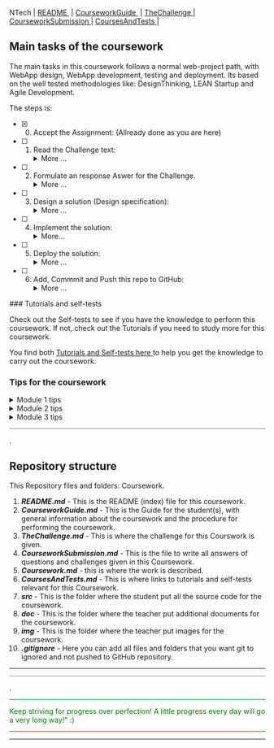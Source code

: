 NTech | [README ](README.md) | [CourseworkGuide ](CourseworkGuide.md) | [TheChallenge ](TheChallenge.md) | [CourseworkSubmission ](CourseworkSubmission.md) | [CoursesAndTests ](CoursesAndTests.md) |

 ## Main tasks of the coursework

The main tasks in this coursework follows a normal web-project path, with WebApp design, WebApp development, testing and deployment.
Its based on the well tested methodologies like: DesignThinking, LEAN Startup and Agile Development.

The steps is:
- [X] 0. Accept the Assignment: (Allready done as you are here)

- [ ] 1. Read the Challenge text:
        <details><summary>More ...</summary>
        *this is a short description of the challenge to be solved by this WebApp*
        The student(s) will read the challenge text and start working.  
        </details>
- [ ] 2. Formulate an response Aswer for the Challenge.
        <details><summary>More ...</summary>
        *What's in it for the end-user/organization ...*
        The student(s) will write down i.e. a business value proposition (in the CourseworkSubmission.md file)
        </details>
- [ ] 3. Design a solution (Design specification):
        <details><summary>More ...</summary>
        *How should the end-user/organization use the WebApp*  
        The student(s) will make a UX-design and then a UI-design for the Solution of the Challenge.
        Put the design specifikation in to the CourseworkSubmission.md file
        </details>
- [ ] 4. Implement the solution:
        <details><summary>More...</summary>
        *Implement a solution based on the  design spec from previous step.*
        The student(s) will develop the WebApp using the src folder to write the source code ( HTML, CSS, JavaScript).  
        Put your code HTML, CSS JavaScript into a file in the "src" folder
        Tips:
        *you can use the following resources to help you with this*
        </details>
- [ ] 5. Deploy the solution:
        <details><summary>More ...</summary>
        .....
        </details>
- [ ] 6. Add, Commmit and Push this repo to GitHub:
        <details><summary>More ...</summary>
        *Push the repo to GitHub*
        When you are finished with the coursework, you can push the branch to GitHub to complete the assignment. (Pullrequest??)    
        </details>
</details>
### Tutorials and self-tests

Check out the Self-tests to see if you have the knowledge to perform this coursework.
If not, check out the Tutorials if you need to study more for this coursework.

You find both [Tutorials and Self-tests here ](Tutorials.md) to help you get the knowledge to carry out the coursework.

### Tips for the coursework

<details><summary>Module 1 tips</summary>

- ...
- ...

Check the tutorial on [HTML-tutorial](https://www.w3schools.com/html/default.asp) for more details.

</details>

<details><summary>Module 2 tips</summary>

- ...
- ...

Check the tutorial on [HTML-tutorial](https://www.w3schools.com/html/default.asp) for more details.

</details>

<details><summary>Module 3 tips</summary>

- ...
- ...

Check the tutorial on [HTML-tutorial](https://www.w3schools.com/html/default.asp) for more details.

</details>


<hr style="background: gray" /> 

.

## Repository structure

This Repository files and folders:
 Coursework.

1. ***README.md*** - This is the README (index) file for this coursework.
2. ***CourseworkGuide.md*** - This is the Guide for the student(s), with general information about the coursework and the procedure for performing the coursework. 
3. ***TheChallenge.md*** - This is where the challenge for this Courswork is given.
4. ***CourseworkSubmission.md*** - This is the file to write all answers of questions and challenges given in this Coursework.
1. ***Coursework.md*** -  this is where the work is described.
5. ***CoursesAndTests.md*** - This is where links to tutorials and self-tests relevant for this Coursework. 
7. ***src*** - This is the folder where the student put all the source code for the coursework.
8. ***doc*** - This is the folder where the teacher put additional documents for the coursework.
9. ***img*** - This is the folder where the teacher put images for the coursework.
6. ***.gitignore*** - Here you can add all files and folders that you want git to ignored and not pushed to GitHub repository.

---
<hr style="background: gray" /> 

.

<hr style="background: green" /> 
<span style="color: green">
Keep striving for progress over perfection! A little progress every day will go a very long way!" :)
</span>
<hr style="background: green" /> 

---
